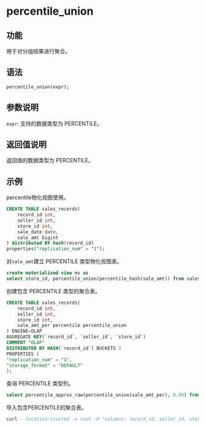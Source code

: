 # percentile_union

## 功能

用于对分组结果进行聚合。

## 语法

```sql
percentile_union(expr);
```

## 参数说明

`expr`: 支持的数据类型为 PERCENTILE。

## 返回值说明

返回值的数据类型为 PERCENTILE。

## 示例

percentile物化视图使用。

```sql
CREATE TABLE sales_records(
    record_id int, 
    seller_id int, 
    store_id int, 
    sale_date date, 
    sale_amt bigint
) distributed BY hash(record_id) 
properties("replication_num" = "1");
```

对`sale_amt`建立 PERCENTILE 类型物化视图表。

```sql
create materialized view mv as
select store_id, percentile_union(percentile_hash(sale_amt)) from sales_records group by store_id;
```

创建包含 PERCENTILE 类型的聚合表。

```sql
CREATE TABLE sales_records(
    record_id int, 
    seller_id int, 
    store_id int, 
    sale_amt_per percentile percentile_union
) ENGINE=OLAP
AGGREGATE KEY(`record_id`, `seller_id`, `store_id`)
COMMENT "OLAP"
DISTRIBUTED BY HASH(`record_id`) BUCKETS 3
PROPERTIES (
"replication_num" = "1",
"storage_format" = "DEFAULT"
);
```

查询 PERCENTILE 类型列。

```sql
select percentile_approx_raw(percentile_union(sale_amt_per), 0.99) from sales_records;
```

导入包含PERCENTILE的聚合表。

```sql
curl --location-trusted -u root -H "columns: record_id, seller_id, store_id,tmp, sale_amt_per =percentile_hash(tmp)" -H "column_separator:," -T a http://ip:port/api/test/sales_records/_stream_load
```
